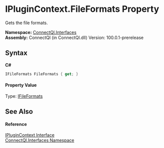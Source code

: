# IPluginContext.FileFormats Property 
 

Gets the file formats.

**Namespace:**&nbsp;<a href="N_ConnectQl_Interfaces">ConnectQl.Interfaces</a><br />**Assembly:**&nbsp;ConnectQl (in ConnectQl.dll) Version: 100.0.1-prerelease

## Syntax

**C#**<br />
``` C#
IFileFormats FileFormats { get; }
```


#### Property Value
Type: <a href="T_ConnectQl_Interfaces_IFileFormats">IFileFormats</a>

## See Also


#### Reference
<a href="T_ConnectQl_Interfaces_IPluginContext">IPluginContext Interface</a><br /><a href="N_ConnectQl_Interfaces">ConnectQl.Interfaces Namespace</a><br />